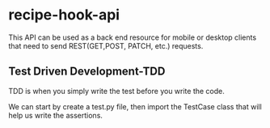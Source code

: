# recipe-hook-api
This API can be used as a back end resource for mobile or desktop clients that need to send REST(GET,POST, PATCH, etc.) requests.

## Test Driven Development-TDD
TDD is when you simply write the test before you write the code.

We can start by create a test.py file, then import the TestCase class that will help us write the assertions.